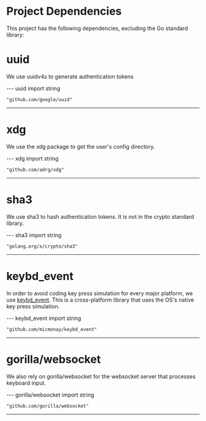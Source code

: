 # Project Dependencies

This project has the following dependencies, excluding the Go standard library:


# uuid

We use uuidv4s to generate authentication tokens

--- uuid import string

    "github.com/google/uuid"

---

# xdg

We use the xdg package to get the user's config directory.

--- xdg import string

    "github.com/adrg/xdg"

---

# sha3

We use sha3 to hash authentication tokens. It is not in the crypto standard library.

--- sha3 import string

    "golang.org/x/crypto/sha3"

---

# keybd_event


In order to avoid coding key press simulation for every major platform, we use [keybd_event](https://github.com/micmonay/keybd_event). This is a cross-platform library that uses the OS's native key press simulation.

--- keybd_event import string

    "github.com/micmonay/keybd_event"

---

# gorilla/websocket

We also rely on gorilla/websocket for the websocket server that processes keyboard input.

--- gorilla/websocket import string

    "github.com/gorilla/websocket"

---
